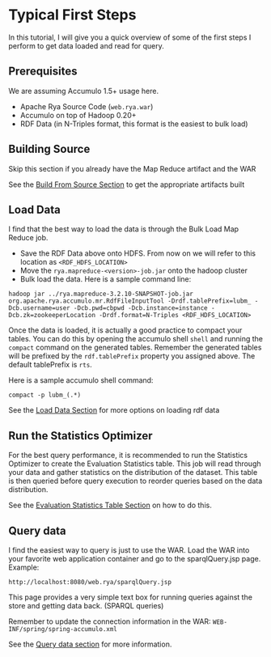 
<!--

[comment]: # Licensed to the Apache Software Foundation (ASF) under one
[comment]: # or more contributor license agreements.  See the NOTICE file
[comment]: # distributed with this work for additional information
[comment]: # regarding copyright ownership.  The ASF licenses this file
[comment]: # to you under the Apache License, Version 2.0 (the
[comment]: # "License"); you may not use this file except in compliance
[comment]: # with the License.  You may obtain a copy of the License at
[comment]: # 
[comment]: #   http://www.apache.org/licenses/LICENSE-2.0
[comment]: # 
[comment]: # Unless required by applicable law or agreed to in writing,
[comment]: # software distributed under the License is distributed on an
[comment]: # "AS IS" BASIS, WITHOUT WARRANTIES OR CONDITIONS OF ANY
[comment]: # KIND, either express or implied.  See the License for the
[comment]: # specific language governing permissions and limitations
[comment]: # under the License.

-->
# Typical First Steps

In this tutorial, I will give you a quick overview of some of the first steps I perform to get data loaded and read for query.

## Prerequisites

 We are assuming Accumulo 1.5+ usage here.

 * Apache Rya Source Code (`web.rya.war`)
 * Accumulo on top of Hadoop 0.20+
 * RDF Data (in N-Triples format, this format is the easiest to bulk load)

## Building Source

Skip this section if you already have the Map Reduce artifact and the WAR

See the [Build From Source Section](build-source.md) to get the appropriate artifacts built

## Load Data

I find that the best way to load the data is through the Bulk Load Map Reduce job.

* Save the RDF Data above onto HDFS. From now on we will refer to this location as `<RDF_HDFS_LOCATION>`
* Move the `rya.mapreduce-<version>-job.jar` onto the hadoop cluster
* Bulk load the data. Here is a sample command line:

```
hadoop jar ../rya.mapreduce-3.2.10-SNAPSHOT-job.jar org.apache.rya.accumulo.mr.RdfFileInputTool -Drdf.tablePrefix=lubm_ -Dcb.username=user -Dcb.pwd=cbpwd -Dcb.instance=instance -Dcb.zk=zookeeperLocation -Drdf.format=N-Triples <RDF_HDFS_LOCATION>
```

Once the data is loaded, it is actually a good practice to compact your tables. You can do this by opening the accumulo shell `shell` and running the `compact` command on the generated tables. Remember the generated tables will be prefixed by the `rdf.tablePrefix` property you assigned above. The default tablePrefix is `rts`.

Here is a sample accumulo shell command:

```
compact -p lubm_(.*)
```

See the [Load Data Section](loaddata.md) for more options on loading rdf data

## Run the Statistics Optimizer

For the best query performance, it is recommended to run the Statistics Optimizer to create the Evaluation Statistics table. This job will read through your data and gather statistics on the distribution of the dataset. This table is then queried before query execution to reorder queries based on the data distribution.

See the [Evaluation Statistics Table Section](eval.md) on how to do this.

## Query data

I find the easiest way to query is just to use the WAR. Load the WAR into your favorite web application container and go to the sparqlQuery.jsp page. Example:

```
http://localhost:8080/web.rya/sparqlQuery.jsp
```

This page provides a very simple text box for running queries against the store and getting data back. (SPARQL queries)

Remember to update the connection information in the WAR: `WEB-INF/spring/spring-accumulo.xml`

See the [Query data section](querydata.md) for more information.

